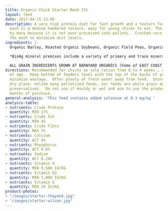 ```yaml
---
title: Organic Chick Starter Mash 21%
layout: feed
date: 2017-04-15 13:00
description: A very high protein diet for fast growth and a texture for young poultry.  The
  mash is a medium hammered texture, easy for young chicks to eat. The mash is preferred
  by many because it is not over-processed into pellets.  Cracked corn is used in
  the mash to minimize dust levels.
ingredients: |-
  Organic Barley, Roasted Organic Soybeans, Organic Field Peas, Organic Corn, Organic Wheat, Organic Flax Meal & Bio Ag Poultry Starter Mineral Premix*.

  *BioAg mineral premixes include a variety of primary and trace minerals and vitamins, from sources such as: limestone; kelp meal; natural trace mineral salt; DL methionine and lysine in the layer mash (amino acids); selenium yeast; probiotics; enzymes; vitamins A, D, and E, plus vitamin B complex in addition to those vitamins in the premix.

  ALL GRAIN INGREDIENTS GROWN AT BARNYARD ORGANICS (home of EAST COAST ORGANIC FEED MILL) except corn (source:  Le Moulins des Cèdres, QC) and flax (source:  Homestead Organics and/or BioAg’s Canadian-sourced flax)
directions: Recommended for chicks as sole ration from 0 to 4 weeks … until 8 weeks
  of age.  Keep bottom of feeders level with the top of the backs of your birds to
  minimize wastage.  Offer plenty of fresh water away from feed.  Store in a cool,
  dry place. Unlike many pelletized feeds, our feeds are whole grain and contain no
  preservatives.  Do not use if mouldy or wet and aim to use the product within three
  months of purchase.
general-analysis: 'This feed contains added selenium at 0.3 mg/kg '
analysis-table:
- nutrients: Crude Protein
  quantity: MIN 17%
- nutrients: Crude Fat
  quantity: MIN 4%
- nutrients: Crude Fibre
  quantity: MAX 5%
- nutrients: Calcium
  quantity: ACT 4%
- nutrients: Phosphorus
  quantity: ACT 0.6%
- nutrients: Sodium
  quantity: ACT 0.24%
- nutrients: Vitamin A
  quantity: MIN 9,500 IU/KG
- nutrients: Vitamin D3
  quantity: MIN 3,000 IU/KG
- nutrients: Vitamin E
  quantity: MIN 20 IU/KG
product-photos:
- "/images/starter-thayne4.jpg"
- "/images/starter-wilson.jpg"
---
```

